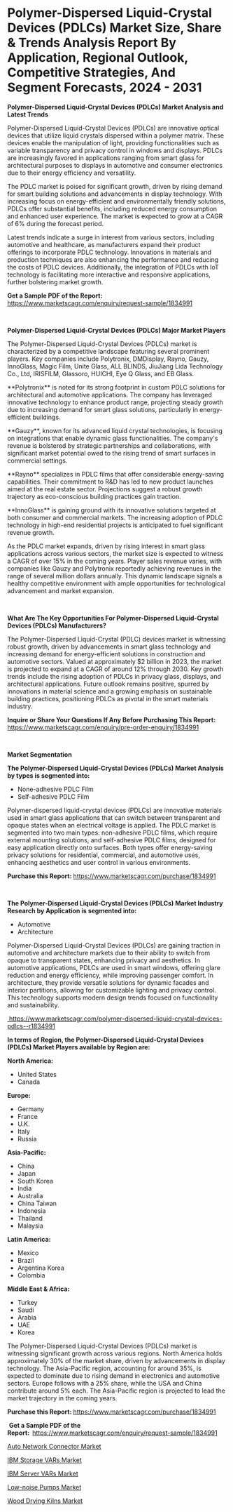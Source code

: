 <p><h1>Polymer-Dispersed Liquid-Crystal Devices (PDLCs) Market Size, Share & Trends Analysis Report By Application, Regional Outlook, Competitive Strategies, And Segment Forecasts, 2024 - 2031</h1></p><p><strong>Polymer-Dispersed Liquid-Crystal Devices (PDLCs) Market Analysis and Latest Trends</strong></p>
<p><p>Polymer-Dispersed Liquid-Crystal Devices (PDLCs) are innovative optical devices that utilize liquid crystals dispersed within a polymer matrix. These devices enable the manipulation of light, providing functionalities such as variable transparency and privacy control in windows and displays. PDLCs are increasingly favored in applications ranging from smart glass for architectural purposes to displays in automotive and consumer electronics due to their energy efficiency and versatility.</p><p>The PDLC market is poised for significant growth, driven by rising demand for smart building solutions and advancements in display technology. With increasing focus on energy-efficient and environmentally friendly solutions, PDLCs offer substantial benefits, including reduced energy consumption and enhanced user experience. The market is expected to grow at a CAGR of 6% during the forecast period.</p><p>Latest trends indicate a surge in interest from various sectors, including automotive and healthcare, as manufacturers expand their product offerings to incorporate PDLC technology. Innovations in materials and production techniques are also enhancing the performance and reducing the costs of PDLC devices. Additionally, the integration of PDLCs with IoT technology is facilitating more interactive and responsive applications, further bolstering market growth.</p></p>
<p><strong>Get a Sample PDF of the Report:&nbsp;</strong> <a href="https://www.marketscagr.com/enquiry/request-sample/1834991?utm_campaign=1573&utm_medium=2&utm_source=Github&utm_content=ia&utm_term=16102024&utm_id=polymer-dispersed-liquid-crystal-devices-pdlcs">https://www.marketscagr.com/enquiry/request-sample/1834991</a></p>
<p>&nbsp;</p>
<p><strong>Polymer-Dispersed Liquid-Crystal Devices (PDLCs) Major Market Players</strong></p>
<p><p>The Polymer-Dispersed Liquid-Crystal Devices (PDLCs) market is characterized by a competitive landscape featuring several prominent players. Key companies include Polytronix, DMDisplay, Rayno, Gauzy, InnoGlass, Magic Film, Unite Glass, ALL BLINDS, JiuJiang Lida Technology Co., Ltd, IRISFILM, Glassoro, HUICHI, Eye Q Glass, and EB Glass.</p><p>**Polytronix** is noted for its strong footprint in custom PDLC solutions for architectural and automotive applications. The company has leveraged innovative technology to enhance product range, projecting steady growth due to increasing demand for smart glass solutions, particularly in energy-efficient buildings.</p><p>**Gauzy**, known for its advanced liquid crystal technologies, is focusing on integrations that enable dynamic glass functionalities. The company's revenue is bolstered by strategic partnerships and collaborations, with significant market potential owed to the rising trend of smart surfaces in commercial settings.</p><p>**Rayno** specializes in PDLC films that offer considerable energy-saving capabilities. Their commitment to R&D has led to new product launches aimed at the real estate sector. Projections suggest a robust growth trajectory as eco-conscious building practices gain traction.</p><p>**InnoGlass** is gaining ground with its innovative solutions targeted at both consumer and commercial markets. The increasing adoption of PDLC technology in high-end residential projects is anticipated to fuel significant revenue growth.</p><p>As the PDLC market expands, driven by rising interest in smart glass applications across various sectors, the market size is expected to witness a CAGR of over 15% in the coming years. Player sales revenue varies, with companies like Gauzy and Polytronix reportedly achieving revenues in the range of several million dollars annually. This dynamic landscape signals a healthy competitive environment with ample opportunities for technological advancement and market expansion.</p></p>
<p>&nbsp;</p>
<p><strong>What Are The Key Opportunities For Polymer-Dispersed Liquid-Crystal Devices (PDLCs) Manufacturers?</strong></p>
<p><p>The Polymer-Dispersed Liquid-Crystal (PDLC) devices market is witnessing robust growth, driven by advancements in smart glass technology and increasing demand for energy-efficient solutions in construction and automotive sectors. Valued at approximately $2 billion in 2023, the market is projected to expand at a CAGR of around 12% through 2030. Key growth trends include the rising adoption of PDLCs in privacy glass, displays, and architectural applications. Future outlook remains positive, spurred by innovations in material science and a growing emphasis on sustainable building practices, positioning PDLCs as pivotal in the smart materials industry.</p></p>
<p><strong>Inquire or Share Your Questions If Any Before Purchasing This Report:</strong> <a href="https://www.marketscagr.com/enquiry/pre-order-enquiry/1834991?utm_campaign=1573&utm_medium=2&utm_source=Github&utm_content=ia&utm_term=16102024&utm_id=polymer-dispersed-liquid-crystal-devices-pdlcs">https://www.marketscagr.com/enquiry/pre-order-enquiry/1834991</a></p>
<p>&nbsp;</p>
<p><strong>Market Segmentation</strong></p>
<p><strong>The Polymer-Dispersed Liquid-Crystal Devices (PDLCs) Market Analysis by types is segmented into:</strong></p>
<p><ul><li>None-adhesive PDLC Film</li><li>Self-adhesive PDLC Film</li></ul></p>
<p><p>Polymer-dispersed liquid-crystal devices (PDLCs) are innovative materials used in smart glass applications that can switch between transparent and opaque states when an electrical voltage is applied. The PDLC market is segmented into two main types: non-adhesive PDLC films, which require external mounting solutions, and self-adhesive PDLC films, designed for easy application directly onto surfaces. Both types offer energy-saving privacy solutions for residential, commercial, and automotive uses, enhancing aesthetics and user control in various environments.</p></p>
<p><strong>Purchase this Report:&nbsp;</strong><a href="https://www.marketscagr.com/purchase/1834991?utm_campaign=1573&utm_medium=2&utm_source=Github&utm_content=ia&utm_term=16102024&utm_id=polymer-dispersed-liquid-crystal-devices-pdlcs">https://www.marketscagr.com/purchase/1834991</a></p>
<p>&nbsp;</p>
<p><strong>The Polymer-Dispersed Liquid-Crystal Devices (PDLCs) Market Industry Research by Application is segmented into:</strong></p>
<p><ul><li>Automotive</li><li>Architecture</li></ul></p>
<p><p>Polymer-Dispersed Liquid-Crystal Devices (PDLCs) are gaining traction in automotive and architecture markets due to their ability to switch from opaque to transparent states, enhancing privacy and aesthetics. In automotive applications, PDLCs are used in smart windows, offering glare reduction and energy efficiency, while improving passenger comfort. In architecture, they provide versatile solutions for dynamic facades and interior partitions, allowing for customizable lighting and privacy control. This technology supports modern design trends focused on functionality and sustainability.</p></p>
<p><a href="https://www.marketscagr.com/polymer-dispersed-liquid-crystal-devices-pdlcs--r1834991?utm_campaign=1573&utm_medium=2&utm_source=Github&utm_content=ia&utm_term=16102024&utm_id=polymer-dispersed-liquid-crystal-devices-pdlcs">&nbsp;https://www.marketscagr.com/polymer-dispersed-liquid-crystal-devices-pdlcs--r1834991</a></p>
<p><strong>In terms of Region, the Polymer-Dispersed Liquid-Crystal Devices (PDLCs) Market Players available by Region are:</strong></p>
<p>
    <p> <strong> North America: </strong>
        <ul>
            <li>United States</li>
            <li>Canada</li>
        </ul>
        </p> 
    <p> <strong> Europe: </strong>
        <ul>
            <li>Germany</li>
            <li>France</li>
            <li>U.K.</li>
            <li>Italy</li>
            <li>Russia</li>
        </ul>
        </p> 
    <p> <strong> Asia-Pacific: </strong>
        <ul>
            <li>China</li>
            <li>Japan</li>
            <li>South Korea</li>
            <li>India</li>
            <li>Australia</li>
            <li>China Taiwan</li>
            <li>Indonesia</li>
            <li>Thailand</li>
            <li>Malaysia</li>
        </ul>
        </p> 
    <p> <strong> Latin America: </strong>
        <ul>
            <li>Mexico</li>
            <li>Brazil</li>
            <li>Argentina Korea</li>
            <li>Colombia</li>
        </ul>
        </p> 
    <p> <strong> Middle East & Africa: </strong>
        <ul>
            <li>Turkey</li>
            <li>Saudi</li>
            <li>Arabia</li>
            <li>UAE</li>
            <li>Korea</li>
        </ul>
    </p>
    </p>
<p><p>The Polymer-Dispersed Liquid-Crystal Devices (PDLCs) market is witnessing significant growth across various regions. North America holds approximately 30% of the market share, driven by advancements in display technology. The Asia-Pacific region, accounting for around 35%, is expected to dominate due to rising demand in electronics and automotive sectors. Europe follows with a 25% share, while the USA and China contribute around 5% each. The Asia-Pacific region is projected to lead the market trajectory in the coming years.</p></p>
<p><strong>Purchase this Report: </strong><a href="https://www.marketscagr.com/purchase/1834991?utm_campaign=1573&utm_medium=2&utm_source=Github&utm_content=ia&utm_term=16102024&utm_id=polymer-dispersed-liquid-crystal-devices-pdlcs">https://www.marketscagr.com/purchase/1834991</a></p>
<p>&nbsp;<strong>Get a Sample PDF of the Report:&nbsp;&nbsp;</strong><a href="https://www.marketscagr.com/enquiry/request-sample/1834991?utm_campaign=1573&utm_medium=2&utm_source=Github&utm_content=ia&utm_term=16102024&utm_id=polymer-dispersed-liquid-crystal-devices-pdlcs">https://www.marketscagr.com/enquiry/request-sample/1834991</a></p>
<p><strong></strong></p>
<p><p><a href="https://www.linkedin.com/pulse/key-drivers-auto-network-connector-market-trends-future-mj2te?trk=public_post_embed_feed-article-content&utm_campaign=1573&utm_medium=2&utm_source=Github&utm_content=ia&utm_term=16102024&utm_id=polymer-dispersed-liquid-crystal-devices-pdlcs">Auto Network Connector Market</a></p><p><a href="https://www.linkedin.com/pulse/ibm-storage-vars-market-trends-insights-type-application-analysis-abbqf?trk=public_post_embed_feed-article-content&utm_campaign=1573&utm_medium=2&utm_source=Github&utm_content=ia&utm_term=16102024&utm_id=polymer-dispersed-liquid-crystal-devices-pdlcs">IBM Storage VARs Market</a></p><p><a href="https://www.linkedin.com/pulse/decoding-ibm-server-vars-market-signals-growth-algorithms-a46pf?trk=public_post_embed_feed-article-content&utm_campaign=1573&utm_medium=2&utm_source=Github&utm_content=ia&utm_term=16102024&utm_id=polymer-dispersed-liquid-crystal-devices-pdlcs">IBM Server VARs Market</a></p><p><a href="https://github.com/ChiragRp1/Market-Research-Report-List-6/blob/main/low-noise-pumps-market.md?utm_campaign=1573&utm_medium=2&utm_source=Github&utm_content=ia&utm_term=16102024&utm_id=polymer-dispersed-liquid-crystal-devices-pdlcs">Low-noise Pumps Market</a></p><p><a href="https://issuu.com/reportprime-2/docs/wood-drying-kilns-market-size-2030._6f476a3bc9d0ee?utm_campaign=1573&utm_medium=2&utm_source=Github&utm_content=ia&utm_term=16102024&utm_id=polymer-dispersed-liquid-crystal-devices-pdlcs">Wood Drying Kilns Market</a></p></p>